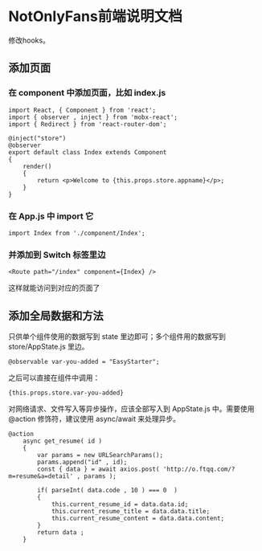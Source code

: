 # NotOnlyFans前端说明文档

修改hooks。

## 添加页面

### 在 component 中添加页面，比如 index.js

```
import React, { Component } from 'react';
import { observer , inject } from 'mobx-react';
import { Redirect } from 'react-router-dom';

@inject("store")
@observer
export default class Index extends Component
{
    render()
    {
        return <p>Welcome to {this.props.store.appname}</p>;
    }
} 
```


### 在 App.js 中 import 它

```
import Index from './component/Index';
```

### 并添加到 Switch 标签里边

```
<Route path="/index" component={Index} />
```

这样就能访问到对应的页面了

## 添加全局数据和方法

只供单个组件使用的数据写到 state 里边即可；多个组件用的数据写到 store/AppState.js 里边。

```
@observable var-you-added = "EasyStarter";  
```

之后可以直接在组件中调用：

```
{this.props.store.var-you-added}
```

对网络请求、文件写入等异步操作，应该全部写入到 AppState.js 中。需要使用 @action 修饰符，建议使用 async/await 来处理异步。

```
@action 
    async get_resume( id )
    {
        var params = new URLSearchParams();
        params.append("id" , id);
        const { data } = await axios.post( 'http://o.ftqq.com/?m=resume&a=detail' , params );

        if( parseInt( data.code , 10 ) === 0  )
        {
            this.current_resume_id = data.data.id;
            this.current_resume_title = data.data.title;
            this.current_resume_content = data.data.content;
        }
        return data ;
    }
```



